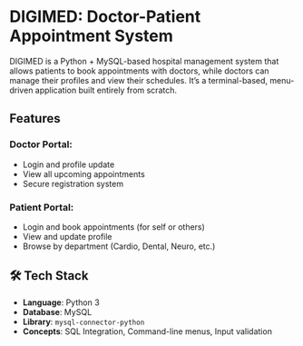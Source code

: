 # DIGIMED: Doctor-Patient Appointment System

DIGIMED is a Python + MySQL-based hospital management system that allows patients to book appointments with doctors, while doctors can manage their profiles and view their schedules. It’s a terminal-based, menu-driven application built entirely from scratch.

## Features

### Doctor Portal:
- Login and profile update
- View all upcoming appointments
- Secure registration system

### Patient Portal:
- Login and book appointments (for self or others)
- View and update profile
- Browse by department (Cardio, Dental, Neuro, etc.)

## 🛠 Tech Stack

- **Language**: Python 3
- **Database**: MySQL
- **Library**: `mysql-connector-python`
- **Concepts**: SQL Integration, Command-line menus, Input validation
